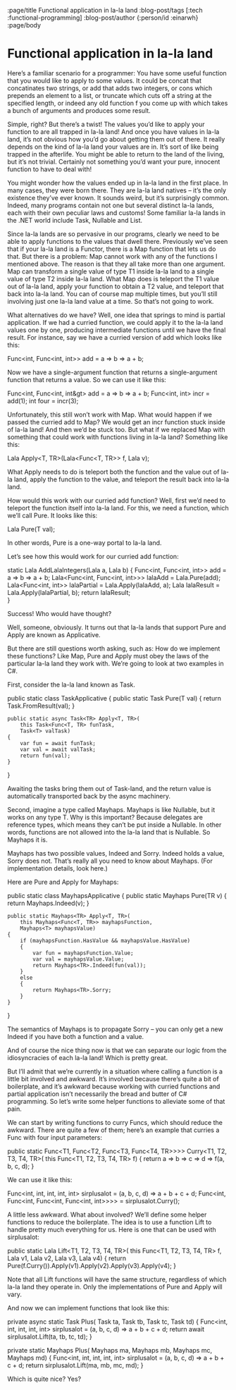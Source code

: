 :page/title Functional application in la-la land
:blog-post/tags [:tech :functional-programming]
:blog-post/author {:person/id :einarwh}
:page/body

# Functional application in la-la land

Here’s a familiar scenario for a programmer: You have some useful function that you would like to apply to some values. It could be concat that concatinates two strings, or add that adds two integers, or cons which prepends an element to a list, or truncate which cuts off a string at the specified length, or indeed any old function f you come up with which takes a bunch of arguments and produces some result.

Simple, right? But there’s a twist! The values you’d like to apply your function to are all trapped in la-la land! And once you have values in la-la land, it’s not obvious how you’d go about getting them out of there. It really depends on the kind of la-la land your values are in. It’s sort of like being trapped in the afterlife. You might be able to return to the land of the living, but it’s not trivial. Certainly not something you’d want your pure, innocent function to have to deal with!

You might wonder how the values ended up in la-la land in the first place. In many cases, they were born there. They are la-la land natives – it’s the only existence they’ve ever known. It sounds weird, but it’s surprisingly common. Indeed, many programs contain not one but several distinct la-la lands, each with their own peculiar laws and customs! Some familiar la-la lands in the .NET world include Task, Nullable and List.

Since la-la lands are so pervasive in our programs, clearly we need to be able to apply functions to the values that dwell there. Previously we’ve seen that if your la-la land is a Functor, there is a Map function that lets us do that. But there is a problem: Map cannot work with any of the functions I mentioned above. The reason is that they all take more than one argument. Map can transform a single value of type T1 inside la-la land to a single value of type T2 inside la-la land. What Map does is teleport the T1 value out of la-la land, apply your function to obtain a T2 value, and teleport that back into la-la land. You can of course map multiple times, but you’ll still involving just one la-la land value at a time. So that’s not going to work.

What alternatives do we have? Well, one idea that springs to mind is partial application. If we had a curried function, we could apply it to the la-la land values one by one, producing intermediate functions until we have the final result. For instance, say we have a curried version of add which looks like this:

Func<int, Func<int, int>> add = a => b => a + b;

Now we have a single-argument function that returns a single-argument function that returns a value. So we can use it like this:

Func<int, Func<int, int&gt> add = a => b => a + b;
Func<int, int> incr = add(1);
int four = incr(3);

Unfortunately, this still won’t work with Map. What would happen if we passed the curried add to Map? We would get an incr function stuck inside of la-la land! And then we’d be stuck too. But what if we replaced Map with something that could work with functions living in la-la land? Something like this:

Lala<TR> Apply<T, TR>(Lala<Func<T, TR>> f, Lala<T> v);

What Apply needs to do is teleport both the function and the value out of la-la land, apply the function to the value, and teleport the result back into la-la land.

How would this work with our curried add function? Well, first we’d need to teleport the function itself into la-la land. For this, we need a function, which we’ll call Pure. It looks like this:

Lala<T> Pure<T>(T val);

In other words, Pure is a one-way portal to la-la land.

Let’s see how this would work for our curried add function:

static Lala<int> AddLalaIntegers(Lala<int> a, Lala<int> b) 
{
    Func<int, Func<int, int>> add = a => b => a + b;
    Lala<Func<int, Func<int, int>>> lalaAdd = Lala.Pure(add);
    Lala<Func<int, int>> lalaPartial = Lala.Apply(lalaAdd, a);
    Lala<int> lalaResult = Lala.Apply(lalaPartial, b);
    return lalaResult;    
}

Success! Who would have thought?

Well, someone, obviously. It turns out that la-la lands that support Pure and Apply are known as Applicative.

But there are still questions worth asking, such as: How do we implement these functions? Like Map, Pure and Apply must obey the laws of the particular la-la land they work with. We’re going to look at two examples in C#.

First, consider the la-la land known as Task<T>.

public static class TaskApplicative 
{
    public static Task<T> Pure(T val) 
    {
        return Task.FromResult(val);
    }

    public static async Task<TR> Apply<T, TR>(
        this Task<Func<T, TR> funTask, 
        Task<T> valTask)
    {
        var fun = await funTask;
        var val = await valTask;
        return fun(val);
    }
}

Awaiting the tasks bring them out of Task-land, and the return value is automatically transported back by the async machinery.

Second, imagine a type called Mayhaps<T>. Mayhaps is like Nullable, but it works on any type T. Why is this important? Because delegates are reference types, which means they can’t be put inside a Nullable. In other words, functions are not allowed into the la-la land that is Nullable. So Mayhaps it is.

Mayhaps has two possible values, Indeed and Sorry. Indeed holds a value, Sorry does not. That’s really all you need to know about Mayhaps. (For implementation details, look here.)

Here are Pure and Apply for Mayhaps:

public static class MayhapsApplicative
{
    public static Mayhaps<TR> Pure<TR>(TR v)
    {
        return Mayhaps<TR>.Indeed(v);
    }

    public static Mayhaps<TR> Apply<T, TR>(
        this Mayhaps<Func<T, TR>> mayhapsFunction,
        Mayhaps<T> mayhapsValue)
    {
        if (mayhapsFunction.HasValue && mayhapsValue.HasValue)
        {
            var fun = mayhapsFunction.Value;
            var val = mayhapsValue.Value;
            return Mayhaps<TR>.Indeed(fun(val));
        }
        else
        {
            return Mayhaps<TR>.Sorry;
        }
    }
}

The semantics of Mayhaps is to propagate Sorry – you can only get a new Indeed if you have both a function and a value.

And of course the nice thing now is that we can separate our logic from the idiosyncracies of each la-la land! Which is pretty great.

But I’ll admit that we’re currently in a situation where calling a function is a little bit involved and awkward. It’s involved because there’s quite a bit of boilerplate, and it’s awkward because working with curried functions and partial application isn’t necessarily the bread and butter of C# programming. So let’s write some helper functions to alleviate some of that pain.

We can start by writing functions to curry Funcs, which should reduce the awkward. There are quite a few of them; here’s an example that curries a Func with four input parameters:

public static Func<T1, Func<T2, Func<T3, Func<T4, TR>>>> Curry<T1, T2, T3, T4, TR>(
    this Func<T1, T2, T3, T4, TR> f)
{
    return a => b => c => d => f(a, b, c, d);
}

We can use it like this:

Func<int, int, int, int, int> sirplusalot = 
    (a, b, c, d) => a + b + c + d; 
Func<int, Func<int, Func<int, Func<int, int>>>> = 
    sirplusalot.Curry();

A little less awkward. What about involved? We’ll define some helper functions to reduce the boilerplate. The idea is to use a function Lift to handle pretty much everything for us. Here is one that can be used with sirplusalot:

public static Lala<TR> Lift<T1, T2, T3, T4, TR>(
    this Func<T1, T2, T3, T4, TR> f,
    Lala<T1> v1,
    Lala<T2> v2,
    Lala<T3> v3,
    Lala<T4> v4)
{
    return Pure(f.Curry()).Apply(v1).Apply(v2).Apply(v3).Apply(v4);
}

Note that all Lift functions will have the same structure, regardless of which la-la land they operate in. Only the implementations of Pure and Apply will vary.

And now we can implement functions that look like this:

private async static Task<int> Plus(
    Task<int> ta, 
    Task<int> tb, 
    Task<int> tc, 
    Task<int> td) 
{ 
    Func<int, int, int, int, int> sirplusalot = 
        (a, b, c, d) => a + b + c + d;
    return await sirplusalot.Lift(ta, tb, tc, td);
}

private static Mayhaps<int> Plus(
    Mayhaps<int> ma, 
    Mayhaps<int> mb, 
    Mayhaps<int> mc, 
    Mayhaps<int> md)
{
    Func<int, int, int, int, int> sirplusalot = 
        (a, b, c, d) => a + b + c + d;
    return sirplusalot.Lift(ma, mb, mc, md);
}

Which is quite nice? Yes?
